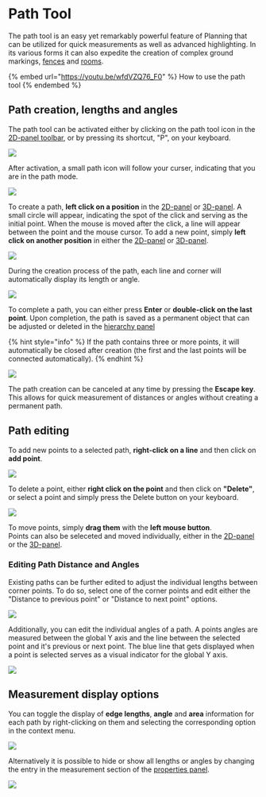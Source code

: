 # Path Tool

The path tool is an easy yet remarkably powerful feature of Planning that can be utilized for quick measurements as well as advanced highlighting. In its various forms it can also expedite the creation of complex ground markings, [fences](fence-tool.md#creating-a-fence) and [rooms](the-room-tool.md#creating-a-room).

{% embed url="https://youtu.be/wfdVZQ76_F0" %}
How to use the path tool
{% endembed %}

## Path creation, lengths and angles

The path tool can be activated either by clicking on the path tool icon in the [2D-panel toolbar](../user-interface/the-2d-panel.md#the-toolbar-of-the-2d-panel), or by pressing its shortcut, "P", on your keyboard.

![](../../../.gitbook/assets/iVP_guide_path_tool_menu.jpg)

After activation, a small path icon will follow your curser, indicating that you are in the path mode.

![](../../../.gitbook/assets/iVP_path_tool_mouse_icon.jpg)

To create a path, **left click on a position** in the [2D-panel](../user-interface/the-2d-panel.md) or [3D-panel](../user-interface/the-3d-panel.md). A small circle will appear, indicating the spot of the click and serving as the initial point. When the mouse is moved after the click, a line will appear between the point and the mouse cursor. To add a new point, simply **left click on another position** in either the [2D-panel](../user-interface/the-2d-panel.md) or [3D-panel](../user-interface/the-3d-panel.md).

![](../../../.gitbook/assets/iVP_path_tool_draw_path_line_new.jpg)

During the creation process of the path, each line and corner will automatically display its length or angle.

![](../../../.gitbook/assets/iVP_path_tool_daw_path_angle_new.jpg)

To complete a path, you can either press **Enter** or **double-click on the last point**. Upon completion, the path is saved as a permanent object that can be adjusted or deleted in the [hierarchy panel](../user-interface/hierarchy-panel.md)

{% hint style="info" %}
If the path contains three or more points, it will automatically be closed after creation (the first and the last points will be connected automatically).
{% endhint %}

![](../../../.gitbook/assets/iVP_path_tool_draw_path_panel_new.jpg)

The path creation can be canceled at any time by pressing the **Escape key**. This allows for quick measurement of distances or angles without creating a permanent path.

## Path editing

To add new points to a selected path, **right-click on a line** and then click on **add point**.  

![](../../../.gitbook/assets/iVP_path_tool_draw_path_right_click_line_new.jpg)

To delete a point, either **right click on the point** and then click on **"Delete"**, or select a point and simply press the Delete button on your keyboard.

![](../../../.gitbook/assets/iVP_path_tool_delete_point.jpg)

To move points, simply **drag them** with the **left mouse button**.  
Points can also be seleceted and moved individually, either in the [2D-panel](../user-interface/the-2d-panel.md) or the [3D-panel](../user-interface/the-3d-panel.md).

### Editing Path Distance and Angles

Existing paths can be further edited to adjust the individual lengths between corner points. To do so, select one of the corner points and edit either the "Distance to previous point" or "Distance to next point" options.

![](../../../.gitbook/assets/iVP_path_tool_edit_corner_distance.jpg)

Additionally, you can edit the individual angles of a path. A points angles are measured between the global Y axis and the line between the selected point and it's previous or next point. The blue line that gets displayed when a point is selected serves as a visual indicator for the global Y axis.

![](../../../.gitbook/assets/iVP_path_tool_edit_axis_distance.jpg)
## Measurement display options

You can toggle the display of **edge lengths**, **angle** and **area** information for each path by right-clicking on them and selecting the corresponding option in the context menu.

![](../../../.gitbook/assets/iVP_path_tool_context_menu.jpg)

Alternatively it is possible to hide or show all lengths or angles by changing the entry in the measurement section of the [properties panel](../user-interface/the-info-panel.md).

![](../../../.gitbook/assets/iVP_path_tool_properties_window_2d.jpg)